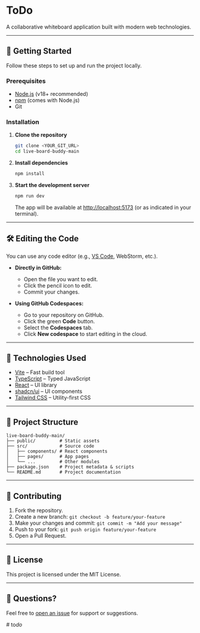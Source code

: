 
# ToDo

A collaborative whiteboard application built with modern web technologies.

---

## 🚀 Getting Started

Follow these steps to set up and run the project locally.

### Prerequisites

- [Node.js](https://nodejs.org/) (v18+ recommended)
- [npm](https://www.npmjs.com/) (comes with Node.js)
- Git

### Installation

1. **Clone the repository**

    ```sh
    git clone <YOUR_GIT_URL>
    cd live-board-buddy-main
    ```

2. **Install dependencies**

    ```sh
    npm install
    ```

3. **Start the development server**

    ```sh
    npm run dev
    ```

    The app will be available at [http://localhost:5173](http://localhost:5173) (or as indicated in your terminal).

---

## 🛠️ Editing the Code

You can use any code editor (e.g., [VS Code](https://code.visualstudio.com/), WebStorm, etc.).

- **Directly in GitHub:**  
  - Open the file you want to edit.
  - Click the pencil icon to edit.
  - Commit your changes.

- **Using GitHub Codespaces:**  
  - Go to your repository on GitHub.
  - Click the green **Code** button.
  - Select the **Codespaces** tab.
  - Click **New codespace** to start editing in the cloud.

---

## 🧰 Technologies Used

- [Vite](https://vitejs.dev/) – Fast build tool
- [TypeScript](https://www.typescriptlang.org/) – Typed JavaScript
- [React](https://react.dev/) – UI library
- [shadcn/ui](https://ui.shadcn.com/) – UI components
- [Tailwind CSS](https://tailwindcss.com/) – Utility-first CSS

---

## 📂 Project Structure

```
live-board-buddy-main/
├── public/         # Static assets
├── src/            # Source code
│   ├── components/ # React components
│   ├── pages/      # App pages
│   └── ...         # Other modules
├── package.json    # Project metadata & scripts
└── README.md       # Project documentation
```

---

## 🤝 Contributing

1. Fork the repository.
2. Create a new branch: `git checkout -b feature/your-feature`
3. Make your changes and commit: `git commit -m "Add your message"`
4. Push to your fork: `git push origin feature/your-feature`
5. Open a Pull Request.

---

## 📄 License

This project is licensed under the MIT License.

---

## 💬 Questions?

Feel free to [open an issue](https://github.com/<YOUR_GITHUB_USERNAME>/live-board-buddy-main/issues) for support or suggestions.

#   t o _ d o _  
 